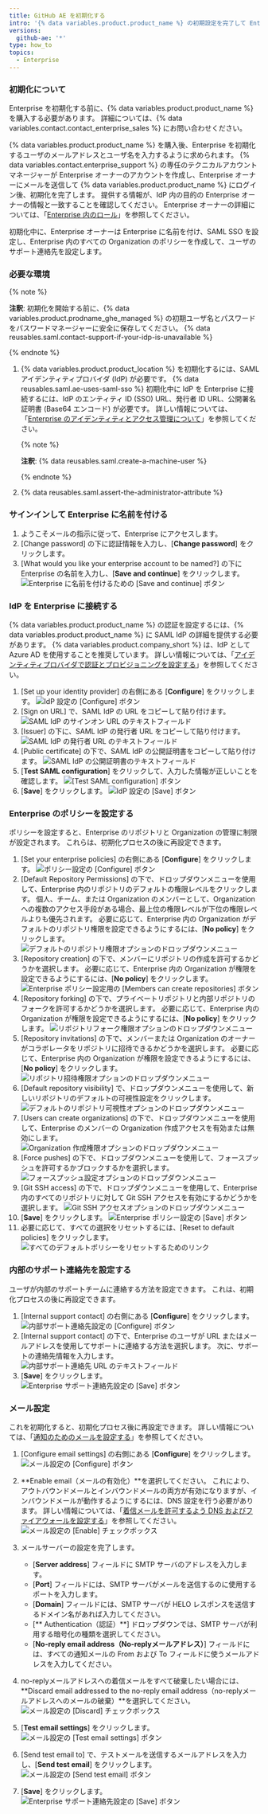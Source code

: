 ```yaml
---
title: GitHub AE を初期化する
intro: '{% data variables.product.product_name %} の初期設定を完了して Enterprise で使用できるようにします。'
versions:
  github-ae: '*'
type: how_to
topics:
  - Enterprise
---
```


### 初期化について

Enterprise を初期化する前に、{% data variables.product.product_name %} を購入する必要があります。 詳細については、{% data variables.contact.contact_enterprise_sales %} にお問い合わせください。

{% data variables.product.product_name %} を購入後、Enterprise を初期化するユーザのメールアドレスとユーザ名を入力するように求められます。 {% data variables.contact.enterprise_support %} の専任のテクニカルアカウントマネージャーが Enterprise オーナーのアカウントを作成し、Enterprise オーナーにメールを送信して {% data variables.product.product_name %} にログイン後、初期化を完了します。 提供する情報が、IdP 内の目的の Enterprise オーナーの情報と一致することを確認してください。 Enterprise オーナーの詳細については、「[Enterprise 内のロール](/github/setting-up-and-managing-your-enterprise/roles-in-an-enterprise#enterprise-owner)」を参照してください。

初期化中に、Enterprise オーナーは Enterprise に名前を付け、SAML SSO を設定し、Enterprise 内のすべての Organization のポリシーを作成して、ユーザのサポート連絡先を設定します。

### 必要な環境

{% note %}

**注釈**: 初期化を開始する前に、{% data variables.product.prodname_ghe_managed %} の初期ユーザ名とパスワードをパスワードマネージャーに安全に保存してください。 {% data reusables.saml.contact-support-if-your-idp-is-unavailable %}

{% endnote %}

1. {% data variables.product.product_location %} を初期化するには、SAML アイデンティティプロバイダ (IdP) が必要です。 {% data reusables.saml.ae-uses-saml-sso %} 初期化中に IdP を Enterprise に接続するには、IdP のエンティティ ID (SSO) URL、発行者 ID URL、公開署名証明書 (Base64 エンコード) が必要です。 詳しい情報については、「[Enterprise のアイデンティティとアクセス管理について](/admin/authentication/about-identity-and-access-management-for-your-enterprise)」を参照してください。

    {% note %}

    **注釈**: {% data reusables.saml.create-a-machine-user %}

    {% endnote %}

2. {% data reusables.saml.assert-the-administrator-attribute %}

### サインインして Enterprise に名前を付ける

1. ようこそメールの指示に従って、Enterprise にアクセスします。
2. [Change password] の下に認証情報を入力し、[**Change password**] をクリックします。
3. [What would you like your enterprise account to be named?] の下に Enterprise の名前を入力し、[**Save and continue**] をクリックします。 ![Enterprise に名前を付けるための [Save and continue] ボタン](/assets/images/enterprise/configuration/ae-enterprise-configuration.png)

### IdP を Enterprise に接続する

{% data variables.product.product_name %} の認証を設定するには、{% data variables.product.product_name %} に SAML IdP の詳細を提供する必要があります。 {% data variables.product.company_short %} は、IdP として Azure AD を使用することを推奨しています。 詳しい情報については、「[アイデンティティプロバイダで認証とプロビジョニングを設定する](/admin/authentication/configuring-authentication-and-provisioning-with-your-identity-provider)」を参照してください。

1. [Set up your identity provider] の右側にある [**Configure**] をクリックします。 ![IdP 設定の [Configure] ボタン](/assets/images/enterprise/configuration/ae-idp-configure.png)
1. [Sign on URL] で、SAML IdP の URL をコピーして貼り付けます。 ![SAML IdP のサインオン URL のテキストフィールド](/assets/images/enterprise/configuration/ae-idp-sign-on-url.png)
1. [Issuer] の下に、SAML IdP の発行者 URL をコピーして貼り付けます。 ![SAML IdP の発行者 URL のテキストフィールド](/assets/images/enterprise/configuration/ae-idp-issuer-url.png)
1. [Public certificate] の下で、SAML IdP の公開証明書をコピーして貼り付けます。 ![SAML IdP の公開証明書のテキストフィールド](/assets/images/enterprise/configuration/ae-idp-public-certificate.png)
1. [**Test SAML configuration**] をクリックして、入力した情報が正しいことを確認します。 ![[Test SAML configuration] ボタン](/assets/images/enterprise/configuration/ae-test-saml-configuration.png)
1. [**Save**] をクリックします。 ![IdP 設定の [Save] ボタン](/assets/images/enterprise/configuration/ae-save.png)

### Enterprise のポリシーを設定する

ポリシーを設定すると、Enterprise のリポジトリと Organization の管理に制限が設定されます。 これらは、初期化プロセスの後に再設定できます。

1. [Set your enterprise policies] の右側にある [**Configure**] をクリックします。 ![ポリシー設定の [Configure] ボタン](/assets/images/enterprise/configuration/ae-policies-configure.png)
2. [Default Repository Permissions] の下で、ドロップダウンメニューを使用して、Enterprise 内のリポジトリのデフォルトの権限レベルをクリックします。 個人、チーム、または Organization のメンバーとして、Organization への複数のアクセス手段がある場合、最上位の権限レベルが下位の権限レベルよりも優先されます。 必要に応じて、Enterprise 内の Organization がデフォルトのリポジトリ権限を設定できるようにするには、[**No policy**] をクリックします。 ![デフォルトのリポジトリ権限オプションのドロップダウンメニュー](/assets/images/enterprise/configuration/ae-repository-permissions-menu.png)
3. [Repository creation] の下で、メンバーにリポジトリの作成を許可するかどうかを選択します。 必要に応じて、Enterprise 内の Organization が権限を設定できるようにするには、[**No policy**] をクリックします。 ![Enterprise ポリシー設定用の [Members can create repositories] ボタン](/assets/images/enterprise/configuration/ae-repository-creation-permissions.png)
4. [Repository forking] の下で、プライベートリポジトリと内部リポジトリのフォークを許可するかどうかを選択します。 必要に応じて、Enterprise 内の Organization が権限を設定できるようにするには、[**No policy**] をクリックします。 ![リポジトリフォーク権限オプションのドロップダウンメニュー](/assets/images/enterprise/configuration/ae-repository-forking-menu.png)
5. [Repository invitations] の下で、メンバーまたは Organization のオーナーがコラボレータをリポジトリに招待できるかどうかを選択します。 必要に応じて、Enterprise 内の Organization が権限を設定できるようにするには、[**No policy**] をクリックします。 ![リポジトリ招待権限オプションのドロップダウンメニュー](/assets/images/enterprise/configuration/ae-repository-invitations-menu.png)
6. [Default repository visibility] で、ドロップダウンメニューを使用して、新しいリポジトリのデフォルトの可視性設定をクリックします。 ![デフォルトのリポジトリ可視性オプションのドロップダウンメニュー](/assets/images/enterprise/configuration/ae-repository-visibility-menu.png)
7. [Users can create organizations] の下で、ドロップダウンメニューを使用して、Enterprise のメンバーの Organization 作成アクセスを有効または無効にします。 ![Organization 作成権限オプションのドロップダウンメニュー](/assets/images/enterprise/configuration/ae-organization-creation-permissions-menu.png)
8. [Force pushes] の下で、ドロップダウンメニューを使用して、フォースプッシュを許可するかブロックするかを選択します。 ![フォースプッシュ設定オプションのドロップダウンメニュー](/assets/images/enterprise/configuration/ae-force-pushes-configuration-menu.png)
9. [Git SSH access] の下で、ドロップダウンメニューを使用して、Enterprise 内のすべてのリポジトリに対して Git SSH アクセスを有効にするかどうかを選択します。 ![Git SSH アクセスオプションのドロップダウンメニュー](/assets/images/enterprise/configuration/ae-git-ssh-access-menu.png)
10. [**Save**] をクリックします。 ![Enterprise ポリシー設定の [Save] ボタン](/assets/images/enterprise/configuration/ae-save.png)
11. 必要に応じて、すべての選択をリセットするには、[Reset to default policies] をクリックします。 ![すべてのデフォルトポリシーをリセットするためのリンク](/assets/images/enterprise/configuration/ae-reset-default-options.png)

### 内部のサポート連絡先を設定する

ユーザが内部のサポートチームに連絡する方法を設定できます。 これは、初期化プロセスの後に再設定できます。

1. [Internal support contact] の右側にある [**Configure**] をクリックします。 ![内部サポート連絡先設定の [Configure] ボタン](/assets/images/enterprise/configuration/ae-support-configure.png)
2. [Internal support contact] の下で、Enterprise のユーザが URL またはメールアドレスを使用してサポートに連絡する方法を選択します。 次に、サポートの連絡先情報を入力します。 ![内部サポート連絡先 URL のテキストフィールド](/assets/images/enterprise/configuration/ae-support-link-url.png)
3. [**Save**] をクリックします。 ![Enterprise サポート連絡先設定の [Save] ボタン](/assets/images/enterprise/configuration/ae-save.png)

### メール設定

これを初期化すると、初期化プロセス後に再設定できます。 詳しい情報については、「[通知のためのメールを設定する](/admin/configuration/configuring-email-for-notifications)」を参照してください。

1. [Configure email settings] の右側にある [**Configure**] をクリックします。 ![メール設定の [Configure] ボタン](/assets/images/enterprise/configuration/ae-email-configure.png)
2. **Enable email（メールの有効化）**を選択してください。 これにより、アウトバウンドメールとインバウンドメールの両方が有効になりますが、インバウンドメールが動作するようにするには、DNS 設定を行う必要があります。 詳しい情報については、「[着信メールを許可するよう DNS およびファイアウォールを設定する](/admin/configuration/configuring-email-for-notifications#configuring-dns-and-firewall-settings-to-allow-incoming-emails)」を参照してください。 ![メール設定の [Enable] チェックボックス](/assets/images/enterprise/configuration/ae-enable-email-configure.png)
3. メールサーバーの設定を完了します。
    - [**Server address**] フィールドに SMTP サーバのアドレスを入力します。
    - [**Port**] フィールドには、SMTP サーバがメールを送信するのに使用するポートを入力します。
    - [**Domain**] フィールドには、SMTP サーバが HELO レスポンスを送信するドメイン名があれば入力してください。
    - [** Authentication（認証）**] ドロップダウンでは、SMTP サーバが利用する暗号化の種類を選択してください。
    - [**No-reply email address（No-replyメールアドレス）**] フィールドには、すべての通知メールの From および To フィールドに使うメールアドレスを入力してください。

4. no-replyメールアドレスへの着信メールをすべて破棄したい場合には、**Discard email addressed to the no-reply email address（no-replyメールアドレスへのメールの破棄）**を選択してください。 ![メール設定の [Discard] チェックボックス](/assets/images/enterprise/configuration/ae-discard-email.png)
5. [**Test email settings**] をクリックします。 ![メール設定の [Test email settings] ボタン](/assets/images/enterprise/configuration/ae-test-email.png)
6. [Send test email to] で、テストメールを送信するメールアドレスを入力し、[**Send test email**] をクリックします。 ![メール設定の [Send test email] ボタン](/assets/images/enterprise/configuration/ae-send-test-email.png)
7. [**Save**] をクリックします。 ![Enterprise サポート連絡先設定の [Save] ボタン](/assets/images/enterprise/configuration/ae-save.png)
